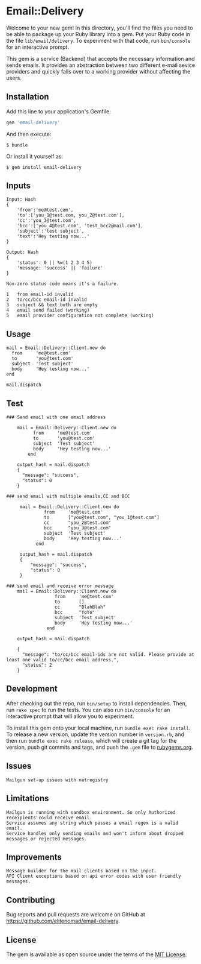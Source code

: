 # Email::Delivery

Welcome to your new gem! In this directory, you'll find the files you need to be able to package up your Ruby library into a gem. Put your Ruby code in the file `lib/email/delivery`. To experiment with that code, run `bin/console` for an interactive prompt.

This gem is a service (Backend) that accepts the necessary information and sends emails. It provides an abstraction between two different e-mail sevice providers and quickly falls over to a working provider without affecting the users.

## Installation

Add this line to your application's Gemfile:

```ruby
gem 'email-delivery'
```

And then execute:

    $ bundle

Or install it yourself as:

    $ gem install email-delivery

## Inputs
    
    Input: Hash
    {
        'from':'me@test.com',
        'to':['you_1@test.com, you_2@test.com'],
        'cc':'you_3@test.com',
        'bcc':['you_4@test.com', 'test_bcc2@mail.com'],
        'subject':'test subject',
        'text':'Hey testing now...'
    }
    
    Output: Hash
    {
        'status': 0 || %w(1 2 3 4 5)
        'message: 'success' || 'failure'
    }
    
    Non-zero status code means it's a failure.
    
    1	from email-id invalid
    2	to/cc/bcc email-id invalid
    3	subject && text both are empty
    4	email send failed (working)
    5	email provider configuration not complete (working)

## Usage

    mail = Email::Delivery::Client.new do
      from     'me@test.com'
      to       'you@test.com'
      subject  'Test subject'
      body     'Hey testing now...'
    end
    
    mail.dispatch
    
## Test

    ### Send email with one email address
    
        mail = Email::Delivery::Client.new do
              from     'me@test.com'
              to       'you@test.com'
              subject  'Test subject'
              body     'Hey testing now...'
            end
            
        output_hash = mail.dispatch
        {
          "message": "success", 
          "status": 0
        }
    
    ### send email with multiple emails,CC and BCC
    
         mail = Email::Delivery::Client.new do
                  from     'me@test.com'
                  to       ["you@test.com", "you_1@test.com"]
                  cc       "you_2@test.com"
                  bcc      "you_3@test.com"
                  subject  'Test subject'
                  body     'Hey testing now...'
               end
                  
         output_hash = mail.dispatch
         {
             "message": "success", 
             "status": 0
         }
     
    ### send email and receive error message
        mail = Email::Delivery::Client.new do
                      from     'me@test.com'
                      to       []
                      cc       "BlahBlah"
                      bcc      "YoYo"
                      subject  'Test subject'
                      body     'Hey testing now...'
                   end
                      
        output_hash = mail.dispatch
        
        {
          "message": "to/cc/bcc email-ids are not valid. Please provide at least one valid to/cc/bcc email address.", 
          "status": 2
        }

## Development

After checking out the repo, run `bin/setup` to install dependencies. Then, run `rake spec` to run the tests. You can also run `bin/console` for an interactive prompt that will allow you to experiment.

To install this gem onto your local machine, run `bundle exec rake install`. To release a new version, update the version number in `version.rb`, and then run `bundle exec rake release`, which will create a git tag for the version, push git commits and tags, and push the `.gem` file to [rubygems.org](https://rubygems.org).

## Issues
    Mailgun set-up issues with netregistry

## Limitations
    Mailgun is running with sandbox environment. So only Authorized receipients could receive email.
    Service assumes any string which passes a email regex is a valid email.
    Service handles only sending emails and won't inform about dropped messages or rejected messages.
    
## Improvements
    Message builder for the mail clients based on the input.
    API Client exceptions based on api error codes with user friendly messages.
    
## Contributing

Bug reports and pull requests are welcome on GitHub at https://github.com/elitenomad/email-delivery.

## License

The gem is available as open source under the terms of the [MIT License](https://opensource.org/licenses/MIT).
